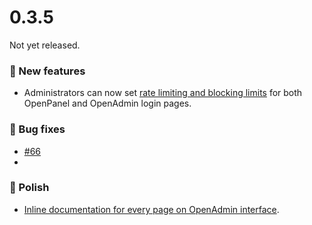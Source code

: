 # 0.3.5

Not yet released.

### 🚀 New features
- Administrators can now set [rate limiting and blocking limits](/docs/admin/intro/#brute-force-protection) for both OpenPanel and OpenAdmin login pages.

### 🐛 Bug fixes
- [#66](https://github.com/stefanpejcic/OpenPanel/issues/66)
- 
### 💅 Polish
- [Inline documentation for every page on OpenAdmin interface](https://i.postimg.cc/6tzM8Rtg/2024-10-31-20-32.png).
